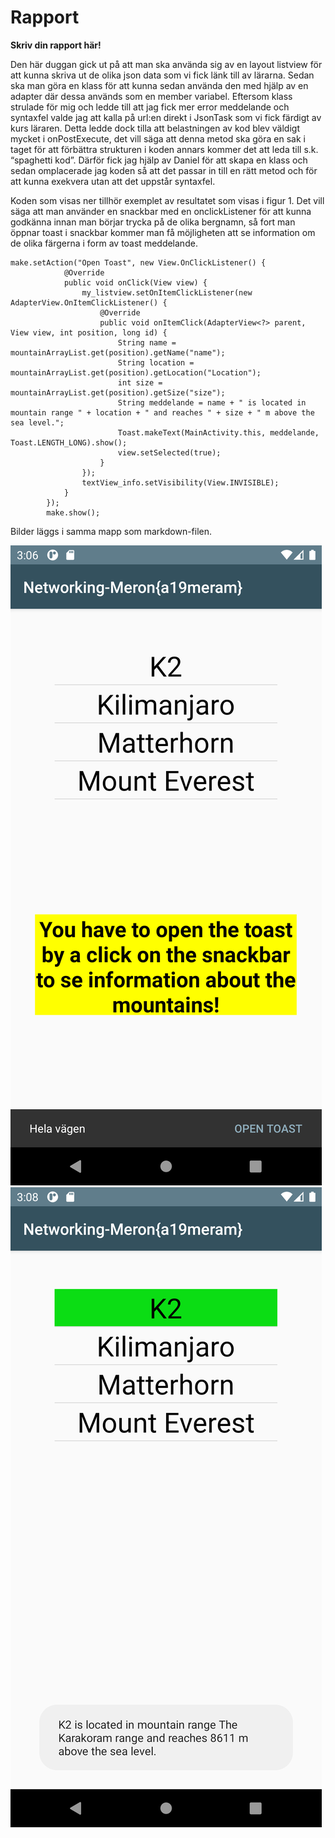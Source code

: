 
# Rapport

**Skriv din rapport här!**

Den här duggan gick ut på att man ska använda sig av en layout listview för att kunna skriva ut de olika json data som vi fick länk till av lärarna. 
Sedan ska man göra en klass för att kunna sedan använda den med hjälp av en adapter där dessa används som en member variabel. 
Eftersom klass strulade för mig och ledde till att jag fick mer error meddelande och syntaxfel valde jag att kalla på url:en direkt i JsonTask som vi fick färdigt av kurs läraren. 
Detta ledde dock tilla att belastningen av kod blev väldigt mycket i onPostExecute, det vill säga att denna metod ska göra en sak i taget för att förbättra strukturen i koden annars kommer det att leda till s.k. “spaghetti kod”. 
Därför fick jag hjälp av Daniel för att skapa en klass och sedan omplacerade jag koden så att det passar in till en rätt metod och för att kunna exekvera utan att det uppstår syntaxfel. 

Koden som visas ner tillhör exemplet av resultatet som visas i figur 1. 
Det vill säga att man använder en snackbar med en onclickListener för att kunna godkänna innan man börjar trycka på de olika bergnamn, 
så fort man öppnar toast i snackbar kommer man få möjligheten att se information om de olika färgerna i form av toast meddelande.


```
make.setAction("Open Toast", new View.OnClickListener() {
            @Override
            public void onClick(View view) {
                my_listview.setOnItemClickListener(new AdapterView.OnItemClickListener() {
                    @Override
                    public void onItemClick(AdapterView<?> parent, View view, int position, long id) {
                        String name = mountainArrayList.get(position).getName("name");
                        String location = mountainArrayList.get(position).getLocation("Location");
                        int size = mountainArrayList.get(position).getSize("size");
                        String meddelande = name + " is located in mountain range " + location + " and reaches " + size + " m above the sea level.";
                        Toast.makeText(MainActivity.this, meddelande, Toast.LENGTH_LONG).show();
                        view.setSelected(true);
                    }
                });
                textView_info.setVisibility(View.INVISIBLE);
            }
        });
        make.show();
```

Bilder läggs i samma mapp som markdown-filen.

![](Figur1.png)
![](Figur2.png)

